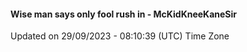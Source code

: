 #### Wise man says only fool rush in - McKidKneeKaneSir
Updated on 29/09/2023 - 08:10:39 (UTC) Time Zone
